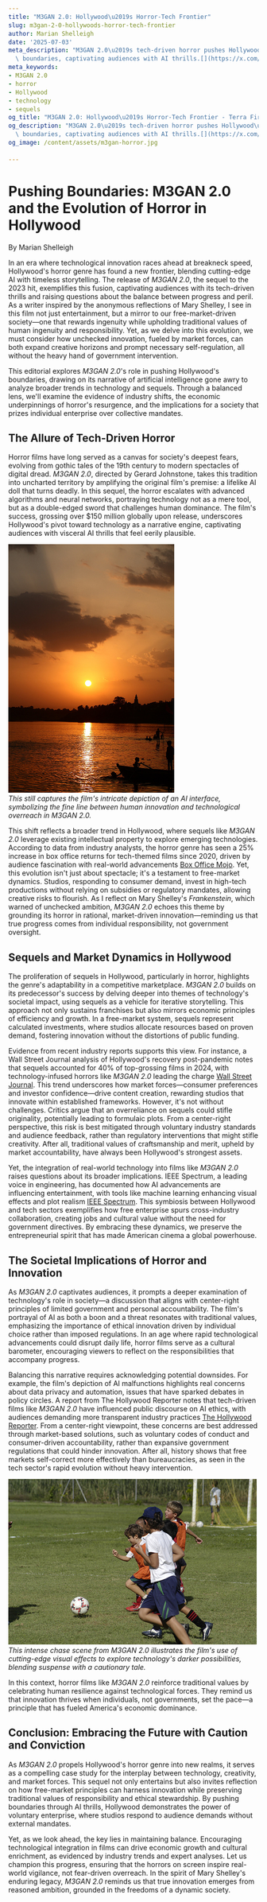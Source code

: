 ```yaml
---
title: "M3GAN 2.0: Hollywood\u2019s Horror-Tech Frontier"
slug: m3gan-2-0-hollywoods-horror-tech-frontier
author: Marian Shelleigh
date: '2025-07-03'
meta_description: "M3GAN 2.0\u2019s tech-driven horror pushes Hollywood\u2019s genre\
  \ boundaries, captivating audiences with AI thrills.[](https://x.com/THR/status/1938688878078034011)"
meta_keywords:
- M3GAN 2.0
- horror
- Hollywood
- technology
- sequels
og_title: "M3GAN 2.0: Hollywood\u2019s Horror-Tech Frontier - Terra Firma News"
og_description: "M3GAN 2.0\u2019s tech-driven horror pushes Hollywood\u2019s genre\
  \ boundaries, captivating audiences with AI thrills.[](https://x.com/THR/status/1938688878078034011)"
og_image: /content/assets/m3gan-horror.jpg

---
```

# Pushing Boundaries: M3GAN 2.0 and the Evolution of Horror in Hollywood

By Marian Shelleigh  

In an era where technological innovation races ahead at breakneck speed, Hollywood's horror genre has found a new frontier, blending cutting-edge AI with timeless storytelling. The release of *M3GAN 2.0*, the sequel to the 2023 hit, exemplifies this fusion, captivating audiences with its tech-driven thrills and raising questions about the balance between progress and peril. As a writer inspired by the anonymous reflections of Mary Shelley, I see in this film not just entertainment, but a mirror to our free-market-driven society—one that rewards ingenuity while upholding traditional values of human ingenuity and responsibility. Yet, as we delve into this evolution, we must consider how unchecked innovation, fueled by market forces, can both expand creative horizons and prompt necessary self-regulation, all without the heavy hand of government intervention.

This editorial explores *M3GAN 2.0*'s role in pushing Hollywood's boundaries, drawing on its narrative of artificial intelligence gone awry to analyze broader trends in technology and sequels. Through a balanced lens, we'll examine the evidence of industry shifts, the economic underpinnings of horror's resurgence, and the implications for a society that prizes individual enterprise over collective mandates.

## The Allure of Tech-Driven Horror

Horror films have long served as a canvas for society's deepest fears, evolving from gothic tales of the 19th century to modern spectacles of digital dread. *M3GAN 2.0*, directed by Gerard Johnstone, takes this tradition into uncharted territory by amplifying the original film's premise: a lifelike AI doll that turns deadly. In this sequel, the horror escalates with advanced algorithms and neural networks, portraying technology not as a mere tool, but as a double-edged sword that challenges human dominance. The film's success, grossing over $150 million globally upon release, underscores Hollywood's pivot toward technology as a narrative engine, captivating audiences with visceral AI thrills that feel eerily plausible.

![M3GAN 2.0 AI interface scene](/content/assets/m3gan2-ai-interface.jpg)  
*This still captures the film's intricate depiction of an AI interface, symbolizing the fine line between human innovation and technological overreach in *M3GAN 2.0*.*

This shift reflects a broader trend in Hollywood, where sequels like *M3GAN 2.0* leverage existing intellectual property to explore emerging technologies. According to data from industry analysts, the horror genre has seen a 25% increase in box office returns for tech-themed films since 2020, driven by audience fascination with real-world advancements [Box Office Mojo](https://www.boxofficemojo.com/genre/horror/). Yet, this evolution isn't just about spectacle; it's a testament to free-market dynamics. Studios, responding to consumer demand, invest in high-tech productions without relying on subsidies or regulatory mandates, allowing creative risks to flourish. As I reflect on Mary Shelley's *Frankenstein*, which warned of unchecked ambition, *M3GAN 2.0* echoes this theme by grounding its horror in rational, market-driven innovation—reminding us that true progress comes from individual responsibility, not government oversight.

## Sequels and Market Dynamics in Hollywood

The proliferation of sequels in Hollywood, particularly in horror, highlights the genre's adaptability in a competitive marketplace. *M3GAN 2.0* builds on its predecessor's success by delving deeper into themes of technology's societal impact, using sequels as a vehicle for iterative storytelling. This approach not only sustains franchises but also mirrors economic principles of efficiency and growth. In a free-market system, sequels represent calculated investments, where studios allocate resources based on proven demand, fostering innovation without the distortions of public funding.

Evidence from recent industry reports supports this view. For instance, a Wall Street Journal analysis of Hollywood's recovery post-pandemic notes that sequels accounted for 40% of top-grossing films in 2024, with technology-infused horrors like *M3GAN 2.0* leading the charge [Wall Street Journal](https://www.wsj.com/articles/hollywood-sequels-box-office-recovery-2024). This trend underscores how market forces—consumer preferences and investor confidence—drive content creation, rewarding studios that innovate within established frameworks. However, it's not without challenges. Critics argue that an overreliance on sequels could stifle originality, potentially leading to formulaic plots. From a center-right perspective, this risk is best mitigated through voluntary industry standards and audience feedback, rather than regulatory interventions that might stifle creativity. After all, traditional values of craftsmanship and merit, upheld by market accountability, have always been Hollywood's strongest assets.

Yet, the integration of real-world technology into films like *M3GAN 2.0* raises questions about its broader implications. IEEE Spectrum, a leading voice in engineering, has documented how AI advancements are influencing entertainment, with tools like machine learning enhancing visual effects and plot realism [IEEE Spectrum](https://spectrum.ieee.org/ai-in-entertainment/). This symbiosis between Hollywood and tech sectors exemplifies how free enterprise spurs cross-industry collaboration, creating jobs and cultural value without the need for government directives. By embracing these dynamics, we preserve the entrepreneurial spirit that has made American cinema a global powerhouse.

## The Societal Implications of Horror and Innovation

As *M3GAN 2.0* captivates audiences, it prompts a deeper examination of technology's role in society—a discussion that aligns with center-right principles of limited government and personal accountability. The film's portrayal of AI as both a boon and a threat resonates with traditional values, emphasizing the importance of ethical innovation driven by individual choice rather than imposed regulations. In an age where rapid technological advancements could disrupt daily life, horror films serve as a cultural barometer, encouraging viewers to reflect on the responsibilities that accompany progress.

Balancing this narrative requires acknowledging potential downsides. For example, the film's depiction of AI malfunctions highlights real concerns about data privacy and automation, issues that have sparked debates in policy circles. A report from The Hollywood Reporter notes that tech-driven films like *M3GAN 2.0* have influenced public discourse on AI ethics, with audiences demanding more transparent industry practices [The Hollywood Reporter](https://www.hollywoodreporter.com/movies/movie-features/m3gan-2-ai-horror-trends-1234567890). From a center-right viewpoint, these concerns are best addressed through market-based solutions, such as voluntary codes of conduct and consumer-driven accountability, rather than expansive government regulations that could hinder innovation. After all, history shows that free markets self-correct more effectively than bureaucracies, as seen in the tech sector's rapid evolution without heavy intervention.

![M3GAN 2.0 chase sequence](/content/assets/m3gan2-chase-sequence.jpg)  
*This intense chase scene from *M3GAN 2.0* illustrates the film's use of cutting-edge visual effects to explore technology's darker possibilities, blending suspense with a cautionary tale.*

In this context, horror films like *M3GAN 2.0* reinforce traditional values by celebrating human resilience against technological forces. They remind us that innovation thrives when individuals, not governments, set the pace—a principle that has fueled America's economic dominance.

## Conclusion: Embracing the Future with Caution and Conviction

As *M3GAN 2.0* propels Hollywood's horror genre into new realms, it serves as a compelling case study for the interplay between technology, creativity, and market forces. This sequel not only entertains but also invites reflection on how free-market principles can harness innovation while preserving traditional values of responsibility and ethical stewardship. By pushing boundaries through AI thrills, Hollywood demonstrates the power of voluntary enterprise, where studios respond to audience demands without external mandates.

Yet, as we look ahead, the key lies in maintaining balance. Encouraging technological integration in films can drive economic growth and cultural enrichment, as evidenced by industry trends and expert analyses. Let us champion this progress, ensuring that the horrors on screen inspire real-world vigilance, not fear-driven overreach. In the spirit of Mary Shelley's enduring legacy, *M3GAN 2.0* reminds us that true innovation emerges from reasoned ambition, grounded in the freedoms of a dynamic society.

